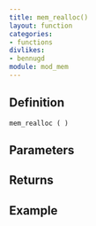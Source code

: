 ```yaml
---
title: mem_realloc()
layout: function
categories:
- functions
divlikes:
- bennugd
module: mod_mem
---
```


## Definition

    mem_realloc ( )

## Parameters

## Returns

## Example
